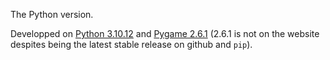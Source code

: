The Python version.

Developped on [Python 3.10.12](https://www.python.org/downloads/release/python-31012/) and [Pygame 2.6.1](https://www.pygame.org/news) (2.6.1 is not on the website despites being the latest stable release on github and `pip`).